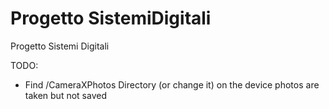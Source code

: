 # Progetto SistemiDigitali
 Progetto Sistemi Digitali
 
 TODO:
 - Find /CameraXPhotos Directory (or change it) on the device photos are taken but not saved
